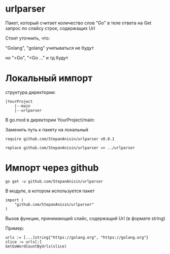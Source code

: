 # urlparser #

Пакет, который считает количество слов "Go" в теле ответа на Get запрос по слайсу строк, содержащих Url

Стоит уточнить, что:

"Golang", "golang" учитываться не будут

но ">Go", "<Go ..." и тд будут

# Локальный импорт #

структура директории:
```
|YourProject
    |--main
    |--urlparser
```

В go.mod в директории YourProject/main:

Заменить путь к пакету на локальный

```
require github.com/StepanAnisin/urlparser v0.0.1

replace github.com/StepanAnisin/urlparser => ../urlparser
```

# Импорт через github #

```
go get -u github.com/StepanAnisin/urlparser
```

В модуле, в котором используется пакет
```
import (
	"github.com/StepanAnisin/urlparser"
)
```
Вызов функции, принимающей слайс, содержащий Url (в формате string)

Пример:
```
urls := [...]string{"https://golang.org", "https://golang.org"}
slice := urls[:]
GetGoWordCountByUrls(slice)
```
